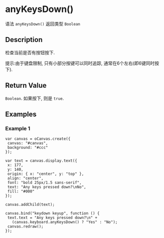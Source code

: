 # anyKeysDown()

语法 `anyKeysDown()` 返回类型 `Boolean`

## Description

检查当前是否有按钮按下.

提示:由于键盘限制, 只有小部分按键可以同时追踪, 通常在6个左右(即6键同时按下).

## Return Value

`Boolean`. 如果按下, 则是 `true`.

## Examples

### Example 1

```
var canvas = oCanvas.create({ 
 canvas: "#canvas", 
 background: "#ccc" 
});

var text = canvas.display.text({ 
 x: 177, 
 y: 140, 
 origin: { x: "center", y: "top" },
 align: "center",
 font: "bold 25px/1.5 sans-serif",
 text: "Any keys pressed down?\nNo",
 fill: "#000"
});

canvas.addChild(text);

canvas.bind("keydown keyup", function () {
 text.text = "Any keys pressed down?\n" +
   (canvas.keyboard.anyKeysDown() ? "Yes" : "No");
 canvas.redraw();
});
```